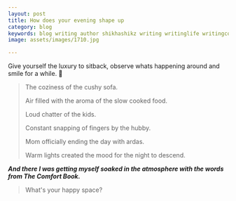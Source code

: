 ```yaml
---
layout: post
title: How does your evening shape up
category: blog
keywords: blog writing author shikhashikz writing writinglife writingcommunity dailyblogpost dailyblogpostchallenge 
image: assets/images/1710.jpg

---
```

Give yourself the luxury to sitback, observe whats happening around and smile for a while. 🥰

>The coziness of the cushy sofa.
>
>Air filled with the aroma of the slow cooked food.
>
>Loud chatter of the kids.
>
>Constant snapping of fingers by the hubby.
>
>Mom officially ending the day with ardas.
>
>Warm lights created the mood for the night to descend.

***And there I was getting myself soaked in the atmosphere with the words from The Comfort Book.***

>What's your happy space?
